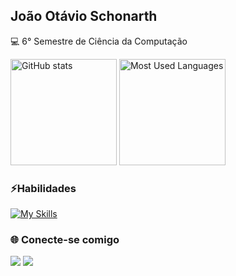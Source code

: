 ## João Otávio Schonarth

💻 6° Semestre de Ciência da Computação

<!--
<div>
  <img height="180em" alt="GitHub Stats" src="https://github-readme-stats.vercel.app/api?username=joschonarth&show_icons=true&theme=dark&include_all_commits=true&border_color=fff0"/>
     Themes: dark, radical, merko, gruvbox, tokyonight, onedark, cobalt, synthwave, highcontrast, dracula
  <img height="180em" alt="Most Used Languages" src="https://github-readme-stats.vercel.app/api/top-langs/?username=joschonarth&layout=compact&langs_count=16&theme=dark&hide_progress=true&border_color=fff0"/>
</div>
-->
<div>
  <img height="170em" src="https://github-readme-stats-git-masterrstaa-rickstaa.vercel.app/api?username=joschonarth&show_icons=true&include_all_commits=false&count_private=true&line_height=25&hide=issues&bg_color=000&title_color=a277ff&text_color=FFF&border_radius=3&border_color=a277ff&icon_color=a277ff&theme=jolly" alt="GitHub stats">
  <img height="170em" src="https://github-readme-stats-git-masterrstaa-rickstaa.vercel.app/api/top-langs/?username=joschonarth&line_height=10&card_width=290&layout=compact&hide_title=false&count_private=true&langs_count=16&show_icons=true&hide_progress=true&title_color=a277ff&hide=html,css&bg_color=000&text_color=8B8B8B&border_radius=3&border_color=a277ff&count_private=true" alt="Most Used Languages">
</div>


<!--
<div>
  <img height="180em" src="https://github-readme-stats.vercel.app/api?username=joschonarth&show_icons=true&theme=dark&include_all_commits=true&title_color=80F7D4&icon_color=9d00ff&text_color=c9d1d9&bg_color=0d1117&border_color=fff0"/>
  <img height="180em" src="https://github-readme-stats.vercel.app/api/top-langs/?username=joschonarth&layout=compact&langs_count=16&theme=dark&hide_progress=true&title_color=80F7D4&text_color=fff&bg_color=0d1117&border_color=fff0"/>
</div>
-->

### ⚡Habilidades
<!--
<div style="display: inline_block">
  <img align="center" alt"Python" height="30" widht="40" src="https://img.shields.io/badge/Python-FFD43B?style=for-the-badge&logo=python&logoColor=blue">
  <img align="center" alt"HTML5" height="30" widht="40" src="https://img.shields.io/badge/HTML5-E34F26?style=for-the-badge&logo=html5&logoColor=white">
  <img align="center" alt"CSS3" height="30" widht="40" src="https://img.shields.io/badge/CSS3-1572B6?style=for-the-badge&logo=css3&logoColor=white">
  <img align="center" alt"JavaScript" height="30" widht="40" src="https://img.shields.io/badge/JavaScript-323330?style=for-the-badge&logo=javascript&logoColor=F7DF1E">
  <img align="center" alt"Java" height="30" widht="40" src="https://img.shields.io/badge/java-%23ED8B00.svg?style=for-the-badge&logo=openjdk&logoColor=white">
  <img align="center" alt"GIT" height="30" widht="40" src="https://img.shields.io/badge/GIT-E44C30?style=for-the-badge&logo=git&logoColor=white">    
</div>
-->
[![My Skills](https://skillicons.dev/icons?i=python,html,css,javascript,java,git&theme=light)](https://skillicons.dev)


### 🌐 Conecte-se comigo
<div>
    <a href="https://www.linkedin.com/in/joao-otavio-schonarth/" target="_blank"><img src="https://img.shields.io/badge/LinkedIn-0077B5?style=for-the-badge&logo=linkedin&logoColor=white" target="_blank"></a>
    <a href="mailto:joschonarth@gmail.com" target="_blank"><img src="https://img.shields.io/badge/Gmail-D14836?style=for-the-badge&logo=gmail&logoColor=white" target="_blank"></a>
</div>
